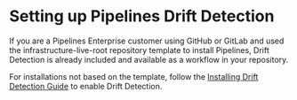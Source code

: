 # Setting up Pipelines Drift Detection

If you are a Pipelines Enterprise customer using GitHub or GitLab and used the infrastructure-live-root repository template to install Pipelines, Drift Detection is already included and available as a workflow in your repository.

For installations not based on the template, follow the [Installing Drift Detection Guide](/2.0/docs/pipelines/guides/installing-drift-detection.md) to enable Drift Detection.
